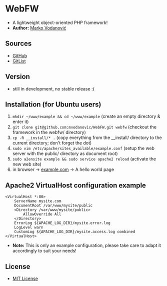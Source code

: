 WebFW
=========

  - A lightweight object-oriented PHP framework!
  - __Author:__ [Marko Vodanović]



Sources
----

  - [GitHub]
  - [GitList]



Version
----

  - still in development, no stable release :(



Installation (for Ubuntu users)
----

  1. `mkdir ~/www/example && cd ~/www/example` (create an empty directory & enter it)
  2. `git clone git@github.com:mvodanovic/WebFW.git webfw` (checkout the framework in the webfw/ directory)
  3. `cp -R __install/* .` (copy everything from the __install/ directory to the current directory; don't forget the dot)
  4. `sudo vim /etc/apache/sites_available/example.conf` (setup the web server with the public/ directory as document root)
  5. `sudo a2ensite example && sudo service apache2 reload` (activate the new web site)
  6. in browser -> [example.com] -> A hello world page



Apache2 VirtualHost configuration example
----

```
<VirtualHost *:80>
    ServerName mysite.com
    DocumentRoot /var/www/mysite/public
    <Directory /var/www/mysite/public>
        AllowOverride All
    </Directory>
    ErrorLog ${APACHE_LOG_DIR}/mysite.error.log
    LogLevel warn
    CustomLog ${APACHE_LOG_DIR}/mysite.access.log combined
</VirtualHost>
```

  - __Note:__ This is only an example configuration, please take care to adapt it accordingly to suit your needs!



License
----

  - [MIT License]



[Marko Vodanović]:http://vodanovic.net/
[GitHub]:https://github.com/mvodanovic/WebFW
[GitList]:http://gitlist.vodanovic.net/webfw.git/
[example.com]:http://example.com/
[MIT License]:https://raw.github.com/mvodanovic/WebFW/master/LICENSE.txt

